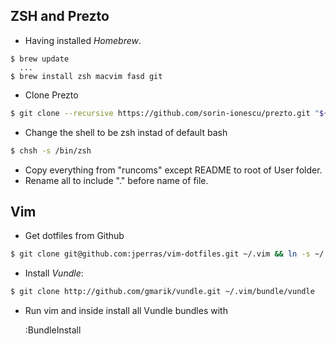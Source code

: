 ## ZSH and Prezto

* Having installed _Homebrew_.

```
$ brew update
  ...
$ brew install zsh macvim fasd git 
```

* Clone Prezto

```bash
$ git clone --recursive https://github.com/sorin-ionescu/prezto.git "${ZDOTDIR:-$HOME}/.zprezto"
```

* Change the shell to be zsh instad of default bash

```bash
$ chsh -s /bin/zsh
```

* Copy everything from "runcoms" except README to root of User folder.
* Rename all to include "." before name of file.

## Vim

* Get dotfiles from Github

```bash
$ git clone git@github.com:jperras/vim-dotfiles.git ~/.vim && ln -s ~/.vim/.vimrc ~/.vimrc
```

* Install _Vundle_:

```bash
$ git clone http://github.com/gmarik/vundle.git ~/.vim/bundle/vundle
```

* Run vim and inside install all Vundle bundles with 

	:BundleInstall

